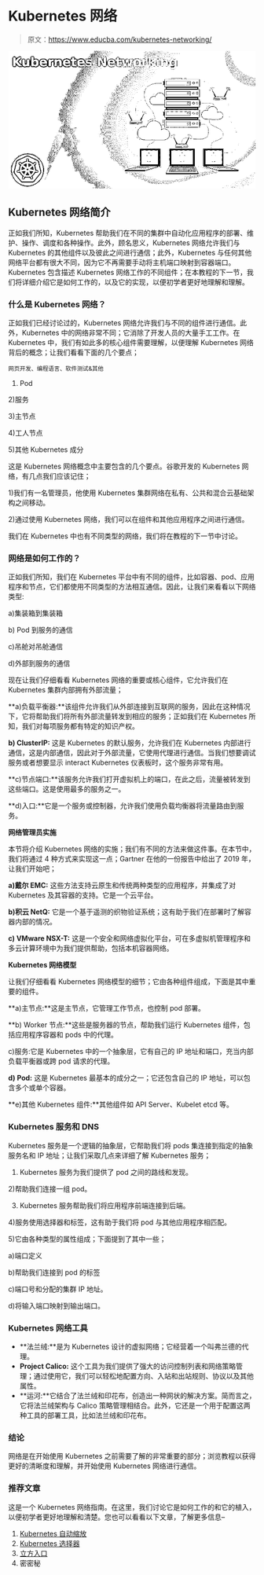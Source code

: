 # Kubernetes 网络

> 原文：<https://www.educba.com/kubernetes-networking/>

![Kubernetes Networking](img/90026cc79f254d96f57caf4bad2aa69b.png)



## Kubernetes 网络简介

正如我们所知，Kubernetes 帮助我们在不同的集群中自动化应用程序的部署、维护、操作、调度和各种操作。此外，顾名思义，Kubernetes 网络允许我们与 Kubernetes 的其他组件以及彼此之间进行通信；此外，Kubernetes 与任何其他网络平台都有很大不同，因为它不再需要手动将主机端口映射到容器端口。Kubernetes 包含描述 Kubernetes 网络工作的不同组件；在本教程的下一节，我们将详细介绍它是如何工作的，以及它的实现，以便初学者更好地理解和理解。

### 什么是 Kubernetes 网络？

正如我们已经讨论过的，Kubernetes 网络允许我们与不同的组件进行通信。此外，Kubernetes 中的网络非常不同；它消除了开发人员的大量手工工作。在 Kubernetes 中，我们有如此多的核心组件需要理解，以便理解 Kubernetes 网络背后的概念；让我们看看下面的几个要点；

<small>网页开发、编程语言、软件测试&其他</small>

1) Pod

2)服务

3)主节点

4)工人节点

5)其他 Kubernetes 成分

这是 Kubernetes 网络概念中主要包含的几个要点。谷歌开发的 Kubernetes 网络，有几点我们应该记住；

1)我们有一名管理员，他使用 Kubernetes 集群网络在私有、公共和混合云基础架构之间移动。

2)通过使用 Kubernetes 网络，我们可以在组件和其他应用程序之间进行通信。

我们在 Kubernetes 中也有不同类型的网络，我们将在教程的下一节中讨论。

### 网络是如何工作的？

正如我们所知，我们在 Kubernetes 平台中有不同的组件，比如容器、pod、应用程序和节点，它们都使用不同类型的方法相互通信。因此，让我们来看看以下网络类型:

a)集装箱到集装箱

b) Pod 到服务的通信

c)吊舱对吊舱通信

d)外部到服务的通信

现在让我们仔细看看 Kubernetes 网络的重要或核心组件，它允许我们在 Kubernetes 集群内部拥有外部流量；

**a)负载平衡器:**该组件允许我们从外部连接到互联网的服务，因此在这种情况下，它将帮助我们将所有外部流量转发到相应的服务；正如我们在 Kubernetes 所知，我们对每项服务都有特定的知识产权。

**b) ClusterIP:** 这是 Kubernetes 的默认服务，允许我们在 Kubernetes 内部进行通信，这是内部通信，因此对于外部流量，它使用代理进行通信。当我们想要调试服务或者想要显示 interact Kubernetes 仪表板时，这个服务非常有用。

**c)节点端口:**该服务允许我们打开虚拟机上的端口，在此之后，流量被转发到这些端口。这是使用最多的服务之一。

**d)入口:**它是一个服务或控制器，允许我们使用负载均衡器将流量路由到服务。

**网络管理员实施**

本节将介绍 Kubernetes 网络的实施；我们有不同的方法来做这件事。在本节中，我们将通过 4 种方式来实现这一点；Gartner 在他的一份报告中给出了 2019 年，让我们开始吧；

**a)戴尔 EMC:** 这些方法支持云原生和传统两种类型的应用程序，并集成了对 Kubernetes 及其容器的支持。它是一个云平台。

**b)积云 NetQ:** 它是一个基于遥测的织物验证系统；这有助于我们在部署时了解容器内部的情况。

**c) VMware NSX-T:** 这是一个安全和网络虚拟化平台，可在多虚拟机管理程序和多云计算环境中为我们提供帮助，包括本机容器网络。

**Kubernetes 网络模型**

让我们仔细看看 Kubernetes 网络模型的细节；它由各种组件组成，下面是其中重要的组件。

**a)主节点:**这是主节点，它管理工作节点，也控制 pod 部署。

**b) Worker 节点:**这些是服务器的节点，帮助我们运行 Kubernetes 组件，包括应用程序容器和 pods 中的代理。

c)服务:它是 Kubernetes 中的一个抽象层，它有自己的 IP 地址和端口，充当内部负载平衡器或跨 pod 请求的代理。

**d) Pod:** 这是 Kubernetes 最基本的成分之一；它还包含自己的 IP 地址，可以包含多个或单个容器。

**e)其他 Kubernetes 组件:**其他组件如 API Server、Kubelet etcd 等。

### Kubernetes 服务和 DNS

Kubernetes 服务是一个逻辑的抽象层，它帮助我们将 pods 集连接到指定的抽象服务名和 IP 地址；让我们采取几点来详细了解 Kubernetes 服务；

1) Kubernetes 服务为我们提供了 pod 之间的路线和发现。

2)帮助我们连接一组 pod。

3) Kubernetes 服务帮助我们将应用程序前端连接到后端。

4)服务使用选择器和标签，这有助于我们将 pod 与其他应用程序相匹配。

5)它由各种类型的属性组成；下面提到了其中一些；

a)端口定义

b)帮助我们连接到 pod 的标签

c)端口号和分配的集群 IP 地址。

d)将输入端口映射到输出端口。

### Kubernetes 网络工具

*   **法兰绒:**是为 Kubernetes 设计的虚拟网络；它经营着一个叫弗兰德的代理。
*   **Project Calico:** 这个工具为我们提供了强大的访问控制列表和网络策略管理；通过使用它，我们可以轻松地配置方向、入站和出站规则、协议以及其他属性。
*   **运河:**它结合了法兰绒和印花布，创造出一种网状的解决方案。简而言之，它将法兰绒架构与 Calico 策略管理相结合。此外，它还是一个用于配置这两种工具的部署工具，比如法兰绒和印花布。

### 结论

网络是在开始使用 Kubernetes 之前需要了解的非常重要的部分；浏览教程以获得更好的清晰度和理解，并开始使用 Kubernetes 网络进行通信。

### 推荐文章

这是一个 Kubernetes 网络指南。在这里，我们讨论它是如何工作的和它的植入，以便初学者更好地理解和清楚。您也可以看看以下文章，了解更多信息–

1.  [Kubernetes 自动缩放](https://www.educba.com/kubernetes-autoscaling/)
2.  [Kubernetes 选择器](https://www.educba.com/kubernetes-selector/)
3.  [立方入口](https://www.educba.com/kubernetes-ingress/)
4.  密密秘





